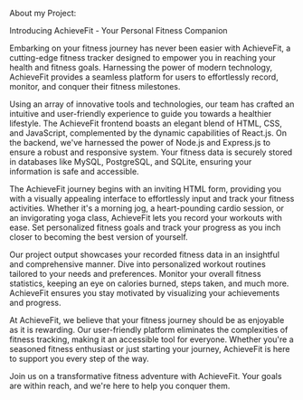 About my Project:

Introducing AchieveFit - Your Personal Fitness Companion

Embarking on your fitness journey has never been easier with AchieveFit, a cutting-edge fitness tracker designed to empower you in reaching your health and fitness goals. Harnessing the power of modern technology, AchieveFit provides a seamless platform for users to effortlessly record, monitor, and conquer their fitness milestones.

Using an array of innovative tools and technologies, our team has crafted an intuitive and user-friendly experience to guide you towards a healthier lifestyle. The AchieveFit frontend boasts an elegant blend of HTML, CSS, and JavaScript, complemented by the dynamic capabilities of React.js. On the backend, we've harnessed the power of Node.js and Express.js to ensure a robust and responsive system. Your fitness data is securely stored in databases like MySQL, PostgreSQL, and SQLite, ensuring your information is safe and accessible.

The AchieveFit journey begins with an inviting HTML form, providing you with a visually appealing interface to effortlessly input and track your fitness activities. Whether it's a morning jog, a heart-pounding cardio session, or an invigorating yoga class, AchieveFit lets you record your workouts with ease. Set personalized fitness goals and track your progress as you inch closer to becoming the best version of yourself.

Our project output showcases your recorded fitness data in an insightful and comprehensive manner. Dive into personalized workout routines tailored to your needs and preferences. Monitor your overall fitness statistics, keeping an eye on calories burned, steps taken, and much more. AchieveFit ensures you stay motivated by visualizing your achievements and progress.

At AchieveFit, we believe that your fitness journey should be as enjoyable as it is rewarding. Our user-friendly platform eliminates the complexities of fitness tracking, making it an accessible tool for everyone. Whether you're a seasoned fitness enthusiast or just starting your journey, AchieveFit is here to support you every step of the way.

Join us on a transformative fitness adventure with AchieveFit. Your goals are within reach, and we're here to help you conquer them.

